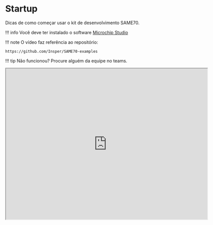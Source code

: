 # Startup

Dicas de como começar usar o kit de desenvolvimento SAME70.

!!! info
    Você deve ter instalado o software [Microchip Studio](/ComputacaoEmbarcada/Sobre-Ferramental)

!!! note
    O vídeo faz referência ao repositório:
    
    https://github.com/Insper/SAME70-examples

!!! tip
    Não funcionou? Procure alguém da equipe no teams.
    
<iframe src="https://drive.google.com/file/d/1ZcJJ5t_vNJxHcUuVl9yCyAE6Aw6ccTUx/preview" width="640" height="480"></iframe>


